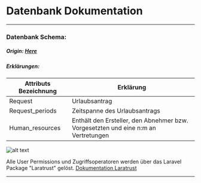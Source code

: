 # Datenbank Dokumentation

---

### Datenbank Schema:
##### Origin: [Here](https://dbdesigner.page.link/iNfanE1b3qAowZmMA)

##### Erklärungen:
| Attributs Bezeichnung  | Erklärung
| ------------- |-------------| 
| Request     | Urlaubsantrag| 
| Request_periods     | Zeitspanne des Urlaubsantrags      |   
| Human_resources | Enthält den Ersteller, den Abnehmer bzw. Vorgesetzten und eine n:m an Vertretungen      |   

![alt text](https://github.com/mxmueller/ulla-foundation/blob/main/docs/database/db-schema/ulla-db-schema-mark3.png)

Alle User Permissions und Zugriffsoperatoren werden über das Laravel Package "Laratrust" gelöst.
[Dokumentation Laratrust](https://laratrust.santigarcor.me/docs/6.x/)

---
